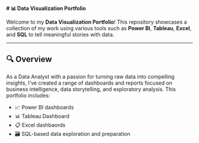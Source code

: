 **# 📊 Data Visualization Portfolio**

Welcome to my **Data Visualization Portfolio**! This repository showcases a collection of my work using various tools such as **Power BI**, **Tableau**, **Excel**, and **SQL** to tell meaningful stories with data.

---

## 🔍 Overview

As a Data Analyst with a passion for turning raw data into compelling insights, I’ve created a range of dashboards and reports focused on business intelligence, data storytelling, and exploratory analysis. This portfolio includes:

- 📈 Power BI dashboards
- 📊 Tableau Dashboard
- 📋 Excel dashbaords
- 🗃️ SQL-based data exploration and preparation
